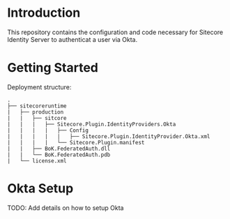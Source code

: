﻿# Introduction 
This repository contains the configuration and code necessary for Sitecore Identity Server to authenticat a user via Okta. 

# Getting Started
Deployment structure:

```
.
├── sitecoreruntime
|   ├── production
|   |   ├── sitcore
|   |   |   ├── Sitecore.Plugin.IdentityProviders.Okta
|   |   |   |   ├── Config
|   |   |   |   |   ├── Sitecore.Plugin.IdentityProvider.Okta.xml
|   |   |   |   └── Sitecore.Plugin.manifest
|   |	├── BoK.FederatedAuth.dll
|   |	└── BoK.FederatedAuth.pdb
|   └── license.xml
```

# Okta Setup
TODO: Add details on how to setup Okta